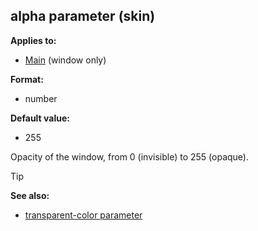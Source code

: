 ## alpha parameter (skin)

<!-- -->
**Applies to:**
+   [Main](/ref/skin/control/main.md) (window only)
<!-- -->
**Format:**
+   number
<!-- -->
**Default value:**
+   255


Opacity of the window, from 0 (invisible) to 255 (opaque).

> [!TIP] 
> **See also:**
> +   [transparent-color parameter](/ref/skin/param/transparent-color.md) 
